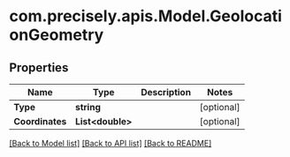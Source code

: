 
# com.precisely.apis.Model.GeolocationGeometry

## Properties

Name | Type | Description | Notes
------------ | ------------- | ------------- | -------------
**Type** | **string** |  | [optional] 
**Coordinates** | **List&lt;double&gt;** |  | [optional] 

[[Back to Model list]](../README.md#documentation-for-models)
[[Back to API list]](../README.md#documentation-for-api-endpoints)
[[Back to README]](../README.md)

